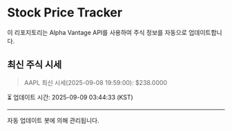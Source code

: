 
# Stock Price Tracker

이 리포지토리는 Alpha Vantage API를 사용하여 주식 정보를 자동으로 업데이트합니다.

## 최신 주식 시세
> AAPL 최신 시세(2025-09-08 19:59:00): $238.0000

⏳ 업데이트 시간: 2025-09-09 03:44:33 (KST)

---
자동 업데이트 봇에 의해 관리됩니다.
